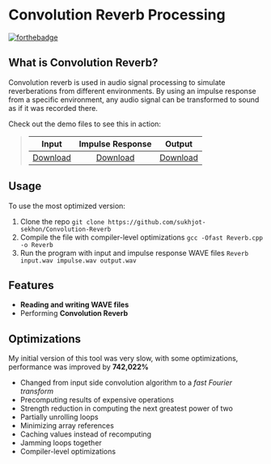 # Convolution Reverb Processing 
[![forthebadge](https://forthebadge.com/images/badges/made-with-C-Plus-Plus.svg)](Reverb.cpp)

## What is Convolution Reverb?
Convolution reverb is used in audio signal processing to simulate reverberations from different environments. By using an impulse response from a specific environment, any audio signal can be transformed to sound as if it was recorded there.

Check out the demo files to see this in action:
>| Input | Impulse Response | Output |
>|:-:|:-:|:-:|
>[Download](https://github.com/sukhjot-sekhon/Convolution-Reverb/raw/master/Audio%20Files/inputGuitar.wav) | [Download](https://github.com/sukhjot-sekhon/Convolution-Reverb/raw/master/Audio%20Files/inputGuitar.wav) | [Download](https://github.com/sukhjot-sekhon/Convolution-Reverb/raw/master/Audio%20Files/output.wav)

## Usage
To use the most optimized version:
1. Clone the repo `git clone https://github.com/sukhjot-sekhon/Convolution-Reverb`
2. Compile the file with compiler-level optimizations `gcc -Ofast Reverb.cpp -o Reverb`
3. Run the program with input and impulse response WAVE files `Reverb input.wav impulse.wav output.wav`

## Features
* __Reading and writing WAVE files__
* Performing __Convolution Reverb__

## Optimizations
My initial version of this tool was very slow, with some optimizations, performance was improved by **742,022%**
* Changed from input side convolution algorithm to a *fast Fourier transform*
* Precomputing results of expensive operations
* Strength reduction in computing the next greatest power of two
* Partially unrolling loops
* Minimizing array references
* Caching values instead of recomputing
* Jamming loops together
* Compiler-level optimizations
